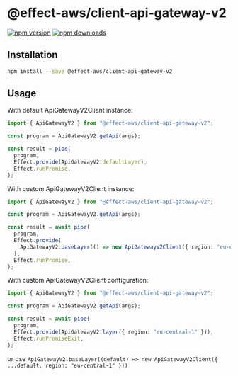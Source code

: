 # @effect-aws/client-api-gateway-v2

[![npm version](https://img.shields.io/npm/v/%40effect-aws%2Fclient-api-gateway-v2?color=brightgreen&label=npm%20package)](https://www.npmjs.com/package/@effect-aws/client-api-gateway-v2)
[![npm downloads](https://img.shields.io/npm/dm/%40effect-aws%2Fclient-api-gateway-v2)](https://www.npmjs.com/package/@effect-aws/client-api-gateway-v2)

## Installation

```bash
npm install --save @effect-aws/client-api-gateway-v2
```

## Usage

With default ApiGatewayV2Client instance:

```typescript
import { ApiGatewayV2 } from "@effect-aws/client-api-gateway-v2";

const program = ApiGatewayV2.getApi(args);

const result = pipe(
  program,
  Effect.provide(ApiGatewayV2.defaultLayer),
  Effect.runPromise,
);
```

With custom ApiGatewayV2Client instance:

```typescript
import { ApiGatewayV2 } from "@effect-aws/client-api-gateway-v2";

const program = ApiGatewayV2.getApi(args);

const result = await pipe(
  program,
  Effect.provide(
    ApiGatewayV2.baseLayer(() => new ApiGatewayV2Client({ region: "eu-central-1" })),
  ),
  Effect.runPromise,
);
```

With custom ApiGatewayV2Client configuration:

```typescript
import { ApiGatewayV2 } from "@effect-aws/client-api-gateway-v2";

const program = ApiGatewayV2.getApi(args);

const result = await pipe(
  program,
  Effect.provide(ApiGatewayV2.layer({ region: "eu-central-1" })),
  Effect.runPromiseExit,
);
```

or use `ApiGatewayV2.baseLayer((default) => new ApiGatewayV2Client({ ...default, region: "eu-central-1" }))`
